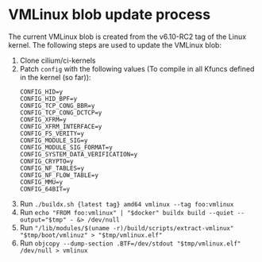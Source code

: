 # VMLinux blob update process

The current VMLinux blob is created from the v6.10-RC2 tag of the Linux kernel. The following steps are used to update the VMLinux blob:

1. Clone cilium/ci-kernels
2. Patch `config` with the following values (To compile in all Kfuncs defined in the kernel (so far)):
   ```
   CONFIG_HID=y
   CONFIG_HID_BPF=y
   CONFIG_TCP_CONG_BBR=y
   CONFIG_TCP_CONG_DCTCP=y
   CONFIG_XFRM=y
   CONFIG_XFRM_INTERFACE=y
   CONFIG_FS_VERITY=y
   CONFIG_MODULE_SIG=y
   CONFIG_MODULE_SIG_FORMAT=y
   CONFIG_SYSTEM_DATA_VERIFICATION=y
   CONFIG_CRYPTO=y
   CONFIG_NF_TABLES=y
   CONFIG_NF_FLOW_TABLE=y
   CONFIG_MMU=y
   CONFIG_64BIT=y
   ```
3. Run `./buildx.sh {latest tag} amd64 vmlinux --tag foo:vmlinux`
4. Run `echo "FROM foo:vmlinux" | "$docker" buildx build --quiet --output="$tmp" - &> /dev/null`
5. Run `"/lib/modules/$(uname -r)/build/scripts/extract-vmlinux" "$tmp/boot/vmlinuz" > "$tmp/vmlinux.elf"`
6. Run `objcopy --dump-section .BTF=/dev/stdout "$tmp/vmlinux.elf" /dev/null > vmlinux`
